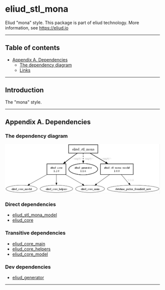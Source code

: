 # eliud_stl_mona

Eliud "mona" style. 
This package is part of eliud technology. More information, see https://eliud.io

---

## Table of contents

<!-- toc -->

- [Appendix A. Dependencies](#appendix-a-dependencies)
  * [The dependency diagram](#the-dependency-diagram)
  * [Links](#links-)

<!-- tocstop -->

---

## Introduction

The "mona" style.

---

## Appendix A. Dependencies

### The dependency diagram

![Dependency diagram](https://github.com/eliudio/eliud_stl_mona/raw/main/depends.jpg)

<!-- dependencies -->

### Direct dependencies
- [eliud_stl_mona_model](https://pub.dev/packages/eliud_stl_mona_model)
- [eliud_core](https://pub.dev/packages/eliud_core)

### Transitive dependencies
- [eliud_core_main](https://pub.dev/packages/eliud_core_main)
- [eliud_core_helpers](https://pub.dev/packages/eliud_core_helpers)
- [eliud_core_model](https://pub.dev/packages/eliud_core_model)

### Dev dependencies
- [eliud_generator](https://pub.dev/packages/eliud_generator)

<!-- dependenciesstop -->

---
